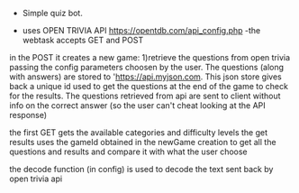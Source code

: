 - Simple quiz bot.

- uses OPEN TRIVIA API https://opentdb.com/api_config.php
  -the webtask accepts GET and POST

in the POST it creates a new game: 1)retrieve the questions from open trivia passing the config parameters choosen by the user. The questions (along with answers) are stored to 'https://api.myjson.com. This json store gives back a unique id used to get the questions at the end of the game to check for the results.
The questions retrieved from api are sent to client without info on the correct answer (so the user can't cheat looking at the API response)

the first GET gets the available categories and difficulty levels
the get results uses the gameId obtained in the newGame creation to get all the questions and results and compare it with what the user choose

the decode function (in config) is used to decode the text sent back by open trivia api
